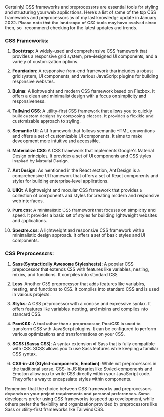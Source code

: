 Certainly! CSS frameworks and preprocessors are essential tools for styling and structuring your web applications. Here's a list of some of the top CSS frameworks and preprocessors as of my last knowledge update in January 2022. Please note that the landscape of CSS tools may have evolved since then, so I recommend checking for the latest updates and trends.

### CSS Frameworks:

1. **Bootstrap**: A widely-used and comprehensive CSS framework that provides a responsive grid system, pre-designed UI components, and a variety of customization options.

2. **Foundation**: A responsive front-end framework that includes a robust grid system, UI components, and various JavaScript plugins for building responsive websites.

3. **Bulma**: A lightweight and modern CSS framework based on Flexbox. It offers a clean and minimalist design with a focus on simplicity and responsiveness.

4. **Tailwind CSS**: A utility-first CSS framework that allows you to quickly build custom designs by composing classes. It provides a flexible and customizable approach to styling.

5. **Semantic UI**: A UI framework that follows semantic HTML conventions and offers a set of customizable UI components. It aims to make development more intuitive and accessible.

6. **Materialize CSS**: A CSS framework that implements Google's Material Design principles. It provides a set of UI components and CSS styles inspired by Material Design.

7. **Ant Design**: As mentioned in the React section, Ant Design is a comprehensive UI framework that offers a set of React components and styles for building enterprise-level applications.

8. **UIKit**: A lightweight and modular CSS framework that provides a collection of components and styles for creating modern and responsive web interfaces.

9. **Pure.css**: A minimalistic CSS framework that focuses on simplicity and speed. It provides a basic set of styles for building lightweight websites and applications.

10. **Spectre.css**: A lightweight and responsive CSS framework with a minimalistic design approach. It offers a set of basic styles and UI components.

### CSS Preprocessors:

1. **Sass (Syntactically Awesome Stylesheets)**: A popular CSS preprocessor that extends CSS with features like variables, nesting, mixins, and functions. It compiles into standard CSS.

2. **Less**: Another CSS preprocessor that adds features like variables, nesting, and functions to CSS. It compiles into standard CSS and is used in various projects.

3. **Stylus**: A CSS preprocessor with a concise and expressive syntax. It offers features like variables, nesting, and mixins and compiles into standard CSS.

4. **PostCSS**: A tool rather than a preprocessor, PostCSS is used to transform CSS with JavaScript plugins. It can be configured to perform various optimizations and transformations on your CSS.

5. **SCSS (Sassy CSS)**: A syntax extension of Sass that is fully compatible with CSS. SCSS allows you to use Sass features while keeping a familiar CSS syntax.

6. **CSS-in-JS (Styled-components, Emotion)**: While not preprocessors in the traditional sense, CSS-in-JS libraries like Styled-components and Emotion allow you to write CSS directly within your JavaScript code. They offer a way to encapsulate styles within components.

Remember that the choice between CSS frameworks and preprocessors depends on your project requirements and personal preferences. Some developers prefer using CSS frameworks to speed up development, while others prefer the flexibility and organization provided by preprocessors like Sass or utility-first frameworks like Tailwind CSS.